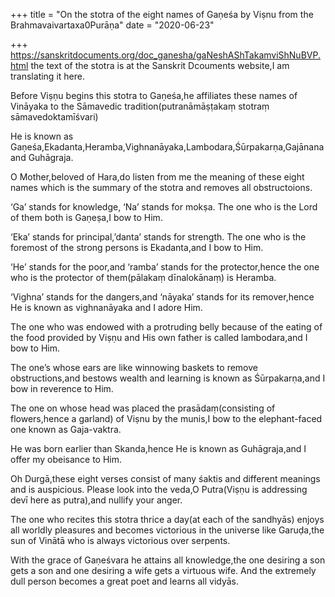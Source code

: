 +++
title = "On the stotra of the eight names of Gaṇeśa  by Viṣnu from the Brahmavaivartaxa0Purāṇa"
date = "2020-06-23"

+++
<https://sanskritdocuments.org/doc_ganesha/gaNeshAShTakamviShNuBVP.html>
the text of the stotra is at the Sanskrit Dcouments website,I am
translating it here.

Before Viṣṇu begins this stotra to Gaṇeśa,he affiliates these names of
Vināyaka to the Sāmavedic tradition(putranāmāṣṭakaṃ stotraṃ
sāmavedoktamīśvari)

He is known as
Gaṇeśa,Ekadanta,Heramba,Vighnanāyaka,Lambodara,Śūrpakarṇa,Gajānana and
Guhāgraja.

O Mother,beloved of Hara,do listen from me the meaning of these eight
names which is the summary of the stotra and removes all obstructoions.

‘Ga’ stands for knowledge, ‘Na’ stands for mokṣa. The one who is the
Lord of them both is Gaṇeṣa,I bow to Him.

‘Eka’ stands for principal,’danta’ stands for strength. The one who is
the foremost of the strong persons is Ekadanta,and I bow to Him.

‘He’ stands for the poor,and ‘ramba’ stands for the protector,hence the
one who is the protector of them(pālakaṃ dīnalokānaṃ) is Heramba.

‘Vighna’ stands for the dangers,and ‘nāyaka’ stands for its
remover,hence He is known as vighnanāyaka and I adore Him.

The one who was endowed with a protruding belly because of the eating of
the food provided by Viṣṇu and His own father is called lambodara,and I
bow to Him.

The one’s whose ears are like winnowing baskets to remove
obstructions,and bestows wealth and learning is known as Śūrpakarṇa,and
I bow in reverence to Him.

The one on whose head was placed the prasādaṃ(consisting of
flowers,hence a garland) of Viṣnu by the munis,I bow to the
elephant-faced one known as Gaja-vaktra.

He was born earlier than Skanda,hence He is known as Guhāgraja,and I
offer my obeisance to Him.

Oh Durgā,these eight verses consist of many śaktis and different
meanings and is auspicious. Please look into the veda,O Putra(Viṣṇu is
addressing devī here as putra),and nullify your anger.

The one who recites this stotra thrice a day(at each of the sandhyās)
enjoys all worldly pleasures and becomes victorious in the universe like
Garuḍa,the sun of Vinātā who is always victorious over serpents.

With the grace of Gaṇeśvara he attains all knowledge,the one desiring a
son gets a son and one desiring a wife gets a virtuous wife. And the
extremely dull person becomes a great poet and learns all vidyās.
